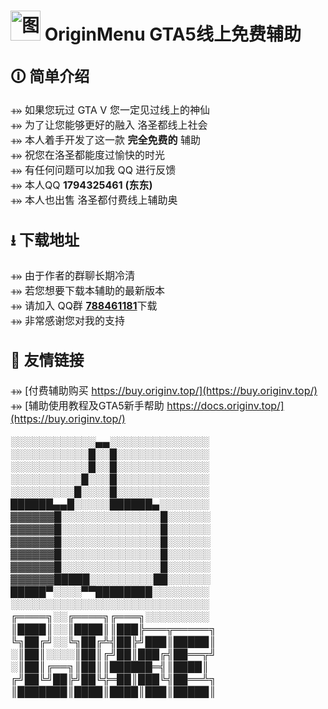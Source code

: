# <img src="https://ftp.bmp.ovh/imgs/2021/06/aa1249f879f924d7.png" alt="图片替换文本" width="48" height="48"/> OriginMenu GTA5线上免费辅助

## <font size=5>🛈 <font size=5> 简单介绍
<font size=3> 

⤁ 如果您玩过 GTA V 您一定见过线上的神仙<br>
⤁ 为了让您能够更好的融入 洛圣都线上社会<br>
⤁ 本人着手开发了这一款 **完全免费的** 辅助<br>
⤁ 祝您在洛圣都能度过愉快的时光<br>
⤁ 有任何问题可以加我 QQ 进行反馈<br>
⤁ 本人QQ **1794325461 (东东)**<br>
⤁ 本人也出售 洛圣都付费线上辅助奥

## <font size=5>⭳ <font size=5> 下载地址
<font size=3> 

⤁ 由于作者的群聊长期冷清<br>
⤁ 若您想要下载本辅助的最新版本<br>
⤁ 请加入 QQ群 [**788461181**](https://qm.qq.com/cgi-bin/qm/qr?k=zJqtFwxQUfMjQzwQo5HK_NnWClVXcllh&jump_from=webapi)下载<br>
⤁ 非常感谢您对我的支持

## <font size=5>🔗 <font size=5> 友情链接
<font size=3> 

⤁ [付费辅助购买 https://buy.originv.top/](https://buy.originv.top/) <br>
⤁ [辅助使用教程及GTA5新手帮助 https://docs.originv.top/](https://buy.originv.top/) <br>

░░░░░░░░░░░░▄▄░░░░░░░░░░░░░░
░░░░░░░░░░░█░░█░░░░░░░░░░░░░
░░░░░░░░░░░█░░█░░░░░░░░░░░░░
░░░░░░░░░░█░░░█░░░░░░░░░░░░░
░░░░░░░░░█░░░░█░░░░░░░░░░░░░
██████▄▄█░░░░░██████▄░░░░░░░
▓▓▓▓▓▓█░░░░░░░░░░░░░░█░░░░░░
▓▓▓▓▓▓█░░░░░░░░░░░░░░█░░░░░░
▓▓▓▓▓▓█░░░░░░░░░░░░░░█░░░░░░
▓▓▓▓▓▓█░░░░░░░░░░░░░░█░░░░░░
▓▓▓▓▓▓█░░░░░░░░░░░░░░█░░░░░░
▓▓▓▓▓▓█████░░░░░░░░░██░░░░░░
█████▀░░░░▀▀████████░░░░░░░░
░░░░░░░░░░░░░░░░░░░░░░░░░░░░
╔════╗░░╔════╗╔═══╗░░░░░░░░░
║████║░░║████║║███╠═══╦═════╗
╚╗██╔╝░░╚╗██╔╩╣██╠╝███║█████║
░║██║░░░░║██║╔╝██║███╔╣██══╦╝
░║██║╔══╗║██║║██████═╣║████║
╔╝██╚╝██╠╝██╚╬═██║███╚╣██══╩╗
║███████║████║████║███║█████║

